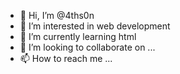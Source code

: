 - 👋 Hi, I’m @4ths0n
- 👀 I’m interested in web development
- 🌱 I’m currently learning html
- 💞️ I’m looking to collaborate on ...
- 📫 How to reach me ...

<!---
4ths0n/4ths0n is a ✨ special ✨ repository because its `README.md` (this file) appears on your GitHub profile.
You can click the Preview link to take a look at your changes.
--->
